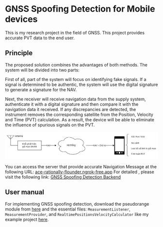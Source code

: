 # GNSS Spoofing Detection for Mobile devices
This is my research project in the field of GNSS. This project provides accurate PVT data to the end user.
## Principle
The proposed solution combines the advantages of both methods. The system will be divided into two parts:

First of all, part of the system will focus on identifying fake signals. If a signal is determined to be authentic, the system will use the digital signature to generate a signature for the NAV.

Next, the receiver will receive navigation data from the supply system, authenticate it with a digital signature and then compare it with the navigation data it received. If any discrepancies are detected, the instrument removes the corresponding satellite from the Position, Velocity and Time (PVT) calculation. As a result, the device will be able to eliminate the influence of spurious signals on the PVT.

<img src="https://github.com/mxngocqb/AndroidGNSSSpoofingDetection/blob/master/picture/solution.jpg" alt="Solution image" width="900" />

You can access the server that provide accurate Navigation Message at the following URL: [ace-rationally-flounder.ngrok-free.app](https://ace-rationally-flounder.ngrok-free.app)
For detailed , please visit the following link: [GNSS Spoofing Detection Backend](https://github.com/mxngocqb/RSA)
## User manual
For implementing GNSS spoofing detection, download the pseudorange module from [here](https://github.com/mxngocqb/AndroidGNSSSpoofingDetection/tree/master/pseudorange) and the essential files: `MeasurementListener`, `MeasurementProvider`, and `RealtimePositionsVelocityCalculator` like my example project [here](https://github.com/mxngocqb/AndroidGNSSSpoofingDetection/tree/master/app).



